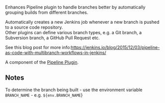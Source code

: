 Enhances Pipeline plugin to handle branches better by automatically
grouping builds from different branches.

Automatically creates a new Jenkins job whenever a new branch is pushed
to a source code repository.  
Other plugins can define various branch types, e.g. a Git branch, a
Subversion branch, a GitHub Pull Request etc.

See this blog post for more
info:<https://jenkins.io/blog/2015/12/03/pipeline-as-code-with-multibranch-workflows-in-jenkins/>

A component of the [Pipeline
Plugin](https://wiki.jenkins.io/display/JENKINS/Pipeline+Plugin).

## Notes

To determine the branch being built - use the environment variable
`BRANCH_NAME` - e.g. `${env.BRANCH_NAME`}
